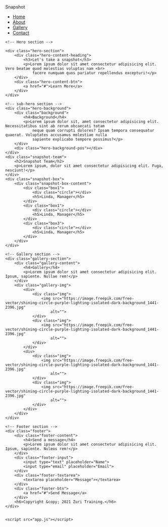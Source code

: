 <!DOCTYPE html>
<html lang="en">

<head>
    <meta charset="UTF-8">
    <meta http-equiv="X-UA-Compatible" content="IE=edge">
    <meta name="viewport" content="width=device-width, initial-scale=1.0">
    <title>Responsive Webpage</title>
    <link rel="stylesheet" href="/style.css">
</head>

<body>
    <div class="nav-bar">
        <div class="logo">Snapshot</div>
        <ul class="nav-links">
            <li><a href="#">Home</a></li>
            <li><a href="#">About</a></li>
            <li><a href="#">Gallery</a></li>
            <li><a href="#">Contact</a></li>
        </ul>
        <div class="hamburger-menu">
            <div class="line line1"></div>
            <div class="line line2"></div>
            <div class="line line3"></div>
        </div>
    </div>

    <!-- Hero section -->

    <div class="hero-section">
        <div class="hero-content-heading">
            <h3>Let's take a snapshot</h3>
            <p>Lorem ipsum dolor sit amet consectetur adipisicing elit. Vero beatae quod molestias voluptas nam <br>
                facere numquam quos pariatur repellendus excepturi!</p>
        </div>
        <div class="hero-content-btn">
            <a href="#">Learn More</a>
        </div>
    </div>

    <!-- sub-hero section -->
    <div class="hero-background">
        <div class="background">
            <h4>Background</h4>
            <p>Lorem ipsum dolor sit, amet consectetur adipisicing elit. Necessitatibus sint ab rerum obcaecati totam
                neque quam corrupti dolores? Ipsam tempora consequatur quaerat. Voluptates accusamus molestiae nulla
                sapiente explicabo tempore possimus?</p>
        </div>
        <div class="hero-background-pos"></div>
    </div>
    <div class="snapshot-team">
        <h2>Snapshot Team</h2>
        <p>Lorem ipsum, dolor sit amet consectetur adipisicing elit. Fuga, nesciunt!</p>
    </div>
    <div class="snapshot-box">
        <div class="snapshot-box-content">
            <div class="box1">
                <div class="circle"></div>
                <h5>Linda, Manager</h5>
            </div>
            <div class="box1">
                <div class="circle"></div>
                <h5>Linda, Manager</h5>
            </div>
            <div class="box3">
                <div class="circle"></div>
                <h5>Linda, Manager</h5>
            </div>
        </div>
    </div>

    <!-- Gallery section -->
    <div class="gallery-section">
        <div class="gallery-content">
            <h4>Gallery</h4>
            <p>Lorem ipsum dolor sit amet consectetur adipisicing elit. Ipsum, sapiente. Nullae rem!</p>
        </div>
        <div class="gallery-img">
            <div>
                <div class="img">
                    <img src="https://image.freepik.com/free-vector/shining-circle-purple-lighting-isolated-dark-background_1441-2396.jpg"
                        alt="">
                </div>
                <div class="img">
                    <img src="https://image.freepik.com/free-vector/shining-circle-purple-lighting-isolated-dark-background_1441-2396.jpg"
                        alt="">
                </div>
            </div>
            <div>
                <div class="img">
                    <img src="https://image.freepik.com/free-vector/shining-circle-purple-lighting-isolated-dark-background_1441-2396.jpg"
                        alt="">
                </div>
                <div class="img">
                    <img src="https://image.freepik.com/free-vector/shining-circle-purple-lighting-isolated-dark-background_1441-2396.jpg"
                        alt="">
                </div>
            </div>
        </div>
    </div>

    <!-- Footer section -->
    <div class="footer">
        <div class="footer-content">
            <h4>Send a message</h4>
            <p>Lorem ipsum dolor sit amet consectetur adipisicing elit. Ipsum, sapiente. Nuleos rem!</p>
        </div>
        <div class="footer-input">
            <input type="text" placeholder="Name">
            <input type="email" placeholder="Email">
        </div>
        <div class="footer-textarea">
            <textarea placeholder="Message"></textarea>
        </div>
        <div class="footer-btn">
            <a href="#">Send Message</a>
        </div>
        <h6>Copyright &copy; 2021 Zuri Training.</h6>
    </div>


    <script src="app.js"></script>
</body>

</html>
